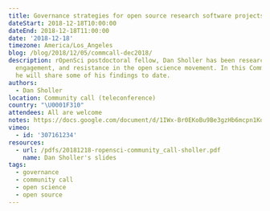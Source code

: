 ```yaml
---
title: Governance strategies for open source research software projects
dateStart: 2018-12-18T10:00:00
dateEnd: 2018-12-18T11:00:00
date: '2018-12-18'
timezone: America/Los_Angeles
blog: /blog/2018/12/05/commcall-dec2018/
description: rOpenSci postdoctoral fellow, Dan Sholler has been researching governance,
  engagement, and resistance in the open science movement. In this Community Call
  he will share some of his findings to date.
authors:
  - Dan Sholler
location: Community call (teleconference)
country: "\U0001F310"
attendees: All are welcome
notes: https://docs.google.com/document/d/1IWx-Br0EKoBu9Be3gzHb6mcpn1KdonQHAHyqMW3gNIo/edit?usp=sharing
vimeo:
  - id: '307161234'
resources:
  - url: /pdfs/20181218-ropensci-community_call-sholler.pdf
    name: Dan Sholler's slides
tags:
  - governance
  - community call
  - open science
  - open source
---
```

